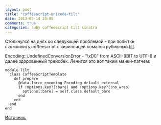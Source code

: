 ```yaml
---
layout: post
title: "coffeescript-unicode-tilt"
date: 2013-05-14 23:05
comments: true
categories: ruby coffeescript tilt sinatra
---
```

Столкнулся на днях со следующей проблемой - при попытке скомпилить coffeescript с кириллицей ломался рубишный [tilt](https://github.com/rtomayko/tilt). 

<!-- more -->

Encoding::UndefinedConversionError - "\xD0" from ASCII-8BIT to UTF-8 и далее здоровенный трейсбек. Лечится это вот таким манки-патчем:
    
    module Tilt
	  class CoffeeScriptTemplate
	    def prepare
	      @data.force_encoding Encoding.default_external
	      if !options.key?(:bare) and !options.key?(:no_wrap)
	        options[:bare] = self.class.default_bare
	      end
	    end
	  end
	end


[Источник.](http://stackoverflow.com/questions/10828668/padrino-sass-coffee-encodingundefinedconversionerror-from-ascii-8bit-to)